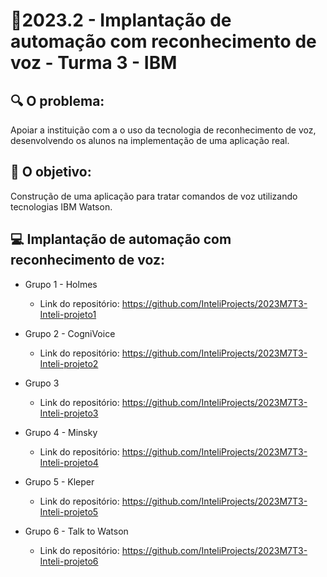 # 🙋‍2023.2 - Implantação de automação com reconhecimento de voz - Turma 3 - IBM

## 🔍 O problema:

Apoiar a instituição com a o uso da tecnologia de reconhecimento de voz, desenvolvendo os alunos na implementação de uma aplicação real.

## 🎯 O objetivo:

Construção de uma aplicação para tratar comandos de voz utilizando tecnologias IBM Watson.

## 💻  Implantação de automação com reconhecimento de voz:

- Grupo 1 - Holmes
  - Link do repositório: https://github.com/InteliProjects/2023M7T3-Inteli-projeto1

- Grupo 2 - CogniVoice
  - Link do repositório: https://github.com/InteliProjects/2023M7T3-Inteli-projeto2

- Grupo 3
  - Link do repositório: https://github.com/InteliProjects/2023M7T3-Inteli-projeto3

- Grupo 4 - Minsky
  - Link do repositório: https://github.com/InteliProjects/2023M7T3-Inteli-projeto4

- Grupo 5 - Kleper
  - Link do repositório: https://github.com/InteliProjects/2023M7T3-Inteli-projeto5

- Grupo 6 - Talk to Watson
  - Link do repositório: https://github.com/InteliProjects/2023M7T3-Inteli-projeto6
